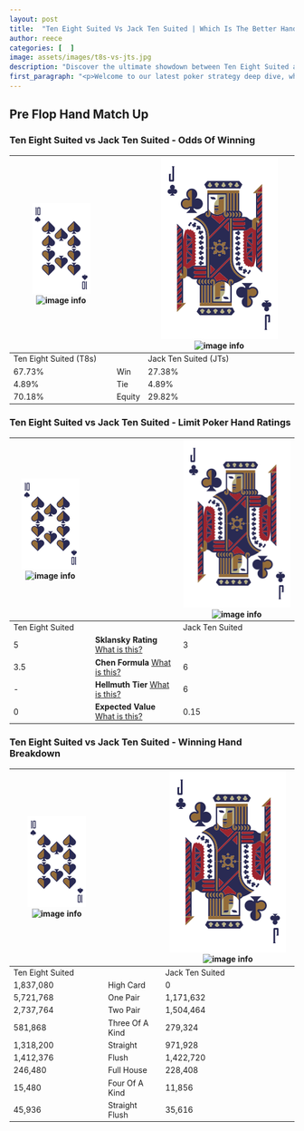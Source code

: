 ```yaml
---
layout: post
title:  "Ten Eight Suited Vs Jack Ten Suited | Which Is The Better Hand In Poker? A Complete Guide"
author: reece
categories: [  ]
image: assets/images/t8s-vs-jts.jpg
description: "Discover the ultimate showdown between Ten Eight Suited and Jack Ten Suited in poker! Uncover the odds, strategies, and scenarios where one hand triumphs over the other. Get ready to up your poker game with this thrilling analysis."
first_paragraph: "<p>Welcome to our latest poker strategy deep dive, where we're pitting two distinct hands against each other in a high-stakes showdown: Ten Eight Suited vs Jack Ten Suited.</p><p>In the dynamic world of poker, every decision counts, and knowing which hand holds the upper hand is key to your success at the table.</p><p>In this article, we'll dissect these two hands, explore the scenarios where one dominates the other, and equip you with the knowledge to make strategic choices that can tip the odds in your favor.</p><p>Get ready to unravel the intriguing dynamics of these poker hands and elevate your game to new heights.</p>"
---
```




[comment]: # (sp0)

## Pre Flop Hand Match Up

<div class="table hand-ratings" markdown="1"> 



### Ten Eight Suited vs Jack Ten Suited - Odds Of Winning


    
| ![image info](assets/images/hand1/T.png) ![image info](assets/images/hand1/8s.png) |  | ![image info](assets/images/hand2/J.png) ![image info](assets/images/hand2/Ts.png) |
| -------- | -------- | -------- |
| Ten Eight Suited (T8s) |  | Jack Ten Suited (JTs) |
| 67.73% | Win | 27.38% |
| 4.89% | Tie | 4.89% |
| 70.18% | Equity | 29.82% |




[comment]: # (sp1)



### Ten Eight Suited vs Jack Ten Suited - Limit Poker Hand Ratings


    
| ![image info](assets/images/hand1/T.png) ![image info](assets/images/hand1/8s.png) |  | ![image info](assets/images/hand2/J.png) ![image info](assets/images/hand2/Ts.png) |
| -------- | -------- | -------- |
| Ten Eight Suited |  | Jack Ten Suited |
| 5 | **Sklansky Rating** [What is this?](/sklansky-rating-explained) | 3 |
| 3.5 | **Chen Formula** [What is this?](/chen-formula-explained) | 6 |
| - | **Hellmuth Tier** [What is this?](/Hellmuth-tier-explained) | 6 |
| 0 | **Expected Value** [What is this?](/expected-value-explained) | 0.15 |




[comment]: # (sp2)



### Ten Eight Suited vs Jack Ten Suited - Winning Hand Breakdown


    
| ![image info](assets/images/hand1/T.png) ![image info](assets/images/hand1/8s.png) |  | ![image info](assets/images/hand2/J.png) ![image info](assets/images/hand2/Ts.png) |
| -------- | -------- | -------- |
| Ten Eight Suited |  | Jack Ten Suited |
| 1,837,080 | High Card | 0 |
| 5,721,768 | One Pair | 1,171,632 |
| 2,737,764 | Two Pair | 1,504,464 |
| 581,868 | Three Of A Kind | 279,324 |
| 1,318,200 | Straight | 971,928 |
| 1,412,376 | Flush | 1,422,720 |
| 246,480 | Full House | 228,408 |
| 15,480 | Four Of A Kind | 11,856 |
| 45,936 | Straight Flush | 35,616 |




[comment]: # (sp3)



</div>

[comment]: # (sp4)



[comment]: # (sp5)

